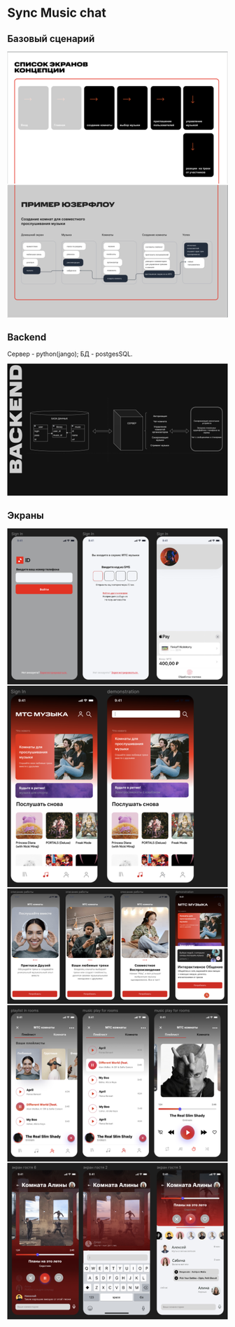 # **Sync Music chat**

## **Базовый сценарий**
![6](misc/6.png)
![7](misc/7.png)

## **Backend**

Сервер - python(jango);
БД - postgesSQL.

![8](misc/8.png)
## **Экраны**

![1](misc/1.png)
![2](misc/2.png)
![3](misc/3.png)
![4](misc/4.png)
![5](misc/5.png)

